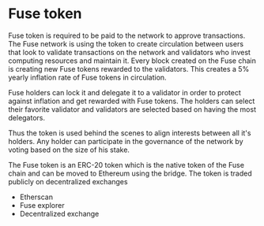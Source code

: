 # Fuse token

Fuse token is required to be paid to the network to approve transactions. The Fuse network is using the token to create circulation between users that look to validate transactions on the network and validators who invest computing resources and maintain it. Every block created on the Fuse chain is creating new Fuse tokens rewarded to the validators. This creates a 5% yearly inflation rate of Fuse tokens in circulation. 

Fuse holders can lock it and delegate it to a validator in order to protect against inflation and get rewarded with Fuse tokens. The holders can select their favorite validator and validators are selected based on having the most delegators. 

Thus the token is used behind the scenes to align interests between all it's holders. Any holder can participate in the governance of the network by voting based on the size of his stake.

The Fuse token is an ERC-20 token which is the native token of the Fuse chain and can be moved to Ethereum using the bridge. The token is traded publicly on decentralized exchanges

* Etherscan
* Fuse explorer
* Decentralized exchange

